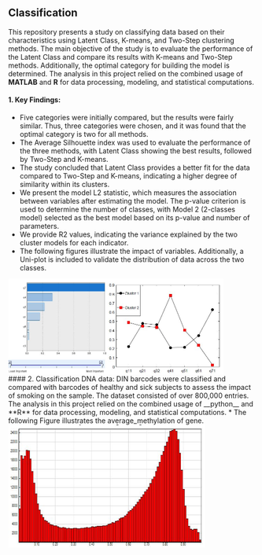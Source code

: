 ## Classification
This repository presents a study on classifying data based on their characteristics using Latent Class, K-means, and Two-Step clustering methods. The main objective of the study is to evaluate the performance of the Latent Class and compare its results with K-means and Two-Step methods. Additionally, the optimal category for building the model is determined. The analysis in this project relied on the combined usage of __MATLAB__ and **R** for data processing, modeling, and statistical computations.
#### 1. Key Findings:
* Five categories were initially compared, but the results were fairly similar. Thus, three categories were chosen, and it was found that the optimal category is two for all methods.
* The Average Silhouette index was used to evaluate the performance of the three methods, with Latent Class showing the best results, followed by Two-Step and K-means.
* The study concluded that Latent Class provides a better fit for the data compared to Two-Step and K-means, indicating a higher degree of similarity within its clusters.
* We present the model L2 statistic, which measures the association between variables after estimating the model. The p-value criterion is used to determine the number of classes, with Model 2 (2-classes model) selected as the best model based on its p-value and number of parameters.
* We provide R2 values, indicating the variance explained by the two cluster models for each indicator. 
* The following figures illustrate the impact of variables. Additionally, a Uni-plot is included to validate the distribution of data across the two classes.
<div style="display: flex;">
  <img src="https://github.com/AmenahALn/Classification/blob/main/variables.JPG" alt="First Image" style="width: 40%;">
  <img src="https://github.com/AmenahALn/Classification/blob/main/class.JPG" alt="Second Image" style="width: 47%;">
</div>
#### 2. Classification DNA data:
DIN barcodes were classified and compared with barcodes of healthy and sick subjects to assess the impact of smoking on the sample. The dataset consisted of over 800,000 entries. The analysis in this project relied on the combined usage of __python__ and **R** for data processing, modeling, and statistical computations.
* The following Figure illustrates the average_methylation of gene.
<img src="https://github.com/AmenahALn/Classification/blob/main/Average_methylation.JPG" alt="Image" width="400" height="250">

